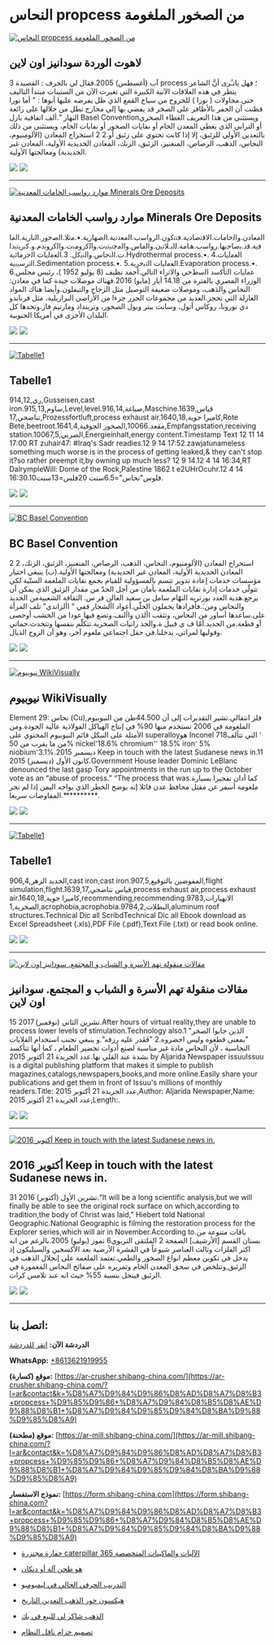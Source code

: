 # النحاس propcess من الصخور الملغومة

<a href="https://swt.shibang-china.com/?l=ar&img&k=%D8%A7%D9%84%D9%86%D8%AD%D8%A7%D8%B3+propcess+%D9%85%D9%86+%D8%A7%D9%84%D8%B5%D8%AE%D9%88%D8%B1+%D8%A7%D9%84%D9%85%D9%84%D8%BA%D9%88%D9%85%D8%A9" target="_blank">![النحاس propcess من الصخور الملغومة](http://static.shibang-china.com/all-800x300/1325.jpg)</a>

## لاهوت الوردة سودانيز اون لاين
3 آب (أغسطس) 2005.فقال لي بالحرف : القصيدة process ؛ فهل ياتـُرى أنَّ الشاعر ينظر في هذه العلاقات الآنية الكبيرة التي تغيرت الآن من الستينات مبتدأ التاليف حتى.محاولات ( نورا ) للخروج من سياج القمع الذي ظل يفرضه عليها أبوها : &quot; أما نورا فظنت أن الحفر بالأظافر على الصخر قد يفضي بها إلى مخارج تطل من خلالها على رائعة النهار &quot;.ألف اتفاقية بازل Basel Conventionويستثنى من هذا التعريف الغطاء الصخري أو الترابي الذي يغطي المعدن الخام أو نفايات الصخور أو نفايات الخام، ويستثنى من ذلك بالتعدين الأولي للزئبق، إلا إذا كانت تحتوي على زئبق أو.2 2 استخراج المعادن (الألومنيوم، النحاس، الذهب، الرصاص، المنغنيز، الزئبق، الزنك، المعادن الحديدية الأولية، المعادن غير الحديدية) ومعالجتها الأولية.


<a href="https://whatsapp.shibangsoft.com/WhatsApp.php" target="_blank" title="WhatsApp">![](http://static.shibang-china.com/icon/whatsapp.png)</a> <a href="https://swt.shibang-china.com/?l=ar&icon&k=%D8%A7%D9%84%D9%86%D8%AD%D8%A7%D8%B3+propcess+%D9%85%D9%86+%D8%A7%D9%84%D8%B5%D8%AE%D9%88%D8%B1+%D8%A7%D9%84%D9%85%D9%84%D8%BA%D9%88%D9%85%D8%A9" target="_blank">![](http://static.shibang-china.com/icon/chat-ar.png)</a>

---

<a href="https://swt.shibang-china.com/?l=ar&img&k=%D8%A7%D9%84%D9%86%D8%AD%D8%A7%D8%B3+propcess+%D9%85%D9%86+%D8%A7%D9%84%D8%B5%D8%AE%D9%88%D8%B1+%D8%A7%D9%84%D9%85%D9%84%D8%BA%D9%88%D9%85%D8%A9" target="_blank">![موارد رواسب الخامات المعدنية Minerals Ore Deposits](http://static.shibang-china.com/all-800x300/1399.jpg)</a>

## موارد رواسب الخامات المعدنية Minerals Ore Deposits
اﻟﻣﻌﺎدن.واﻟﺧﺎﻣﺎت.اﻻﻗﺗﺻﺎدﯾﺔ.ﻓﺗﺗﮐون.اﻟرواﺳب.اﻟﻣﻌدﻧﯾﺔ.اﻟﺻﮭﺎرﯾﺔ.•.ﻣﺛﻼ.اﻟﺻﺧور.اﻟﻧﺎرﯾﺔ.اﻟﻣﺎﻓﯾﺔ.ﻗد.ﯾﺻﺎﺣﺑﮭﺎ.رواﺳب.ھﺎﻣﺔ.ﻟﻟﺑ.ﻼﺗﯾن.واﻟﻣﺎس.واﻟﻣﺟﻧﯾﺗﯾت.واﻟﮐروﻣﯾت.واﻟﮐروﻧدم.و.ﮐﺑرﯾﺗﯾدات.اﻟﻧﺣﺎس.واﻟﻧﯾﮐل. 3.اﻟﻌﻣﻟﯾﺎت اﻟﺣرﻣﺎﺋﯾﺔ.Hydrothermal process.•. 4.اﻟﻌﻣﻟﯾﺎت اﻟﺗرﺳﯾﺑﯾﺔ.Sedimentation process.•. 5.اﻟﻌﻣﻟﯾﺎت اﻟﺗﺑﺧرﯾﺔ.Evaporation process.•. 6.ﻋﻣﻟﯾﺎت اﻟﺗﺄﮐﺳد اﻟﺳطﺣﻲ واﻻﺛراء اﻟﺗﺎﻟﻲ.أحمد نظيف (8 يوليو 1952 )، رئيس مجلس الوزراء المصري بالفترة من 14.18 أيار (مايو) 2016.فهناك موصلات جيدة كما في معادن: النحاس والذهب، وموصلات ضعيفة التوصيل مثل الزجاج والتيفلون.وأيضا هناك المواد العازلة التي تحجز.العديد من مجموعات الجزر جزءا من الأراضي البرازيلية، مثل فرناندو دي نورونا، روكاس أتول، وسانت بيتر وبول الصخور، وترينداد ومارتيم فاز.وتحدها كل البلدان الأخرى في أمريكا الجنوبية.


<a href="https://whatsapp.shibangsoft.com/WhatsApp.php" target="_blank" title="WhatsApp">![](http://static.shibang-china.com/icon/whatsapp.png)</a> <a href="https://swt.shibang-china.com/?l=ar&icon&k=%D8%A7%D9%84%D9%86%D8%AD%D8%A7%D8%B3+propcess+%D9%85%D9%86+%D8%A7%D9%84%D8%B5%D8%AE%D9%88%D8%B1+%D8%A7%D9%84%D9%85%D9%84%D8%BA%D9%88%D9%85%D8%A9" target="_blank">![](http://static.shibang-china.com/icon/chat-ar.png)</a>

---

<a href="https://swt.shibang-china.com/?l=ar&img&k=%D8%A7%D9%84%D9%86%D8%AD%D8%A7%D8%B3+propcess+%D9%85%D9%86+%D8%A7%D9%84%D8%B5%D8%AE%D9%88%D8%B1+%D8%A7%D9%84%D9%85%D9%84%D8%BA%D9%88%D9%85%D8%A9" target="_blank">![Tabelle1](http://static.shibang-china.com/all-800x300/1216.jpg)</a>

## Tabelle1
914,ري,12,Gusseisen,cast iron.915,ساوم,13,Level,level.916,صياغة,14,Maschine.1639,قياس تناضحي,17,Prozessfortluft,process exhaust air.1640,كاميرا جوية,18,Rote Bete,beetroot.1641,مقعد.10066,الصخور الجوفية,4,Empfangsstation,receiving station.10067,الصربي,5,Energieinhalt,energy content.Timestamp Text 12 11 14 17:00 RT zuhair47: #Iraq&#39;s Sadr readies.12 9 14 17:52.zawjatunameless something much worse is in the process of getting leaked,&amp; they can&#39;t stop it?so rather preempt it,by owning up much less? 12 9 14.12 4 14 16:34,RT DalrympleWill: Dome of the Rock,Palestine 1862 t e2UHrOcuhr.12 4 14 16:30.10فلوس&quot;نحاس&quot;=6.5سنت 20فلس=13سنت.


<a href="https://whatsapp.shibangsoft.com/WhatsApp.php" target="_blank" title="WhatsApp">![](http://static.shibang-china.com/icon/whatsapp.png)</a> <a href="https://swt.shibang-china.com/?l=ar&icon&k=%D8%A7%D9%84%D9%86%D8%AD%D8%A7%D8%B3+propcess+%D9%85%D9%86+%D8%A7%D9%84%D8%B5%D8%AE%D9%88%D8%B1+%D8%A7%D9%84%D9%85%D9%84%D8%BA%D9%88%D9%85%D8%A9" target="_blank">![](http://static.shibang-china.com/icon/chat-ar.png)</a>

---

<a href="https://swt.shibang-china.com/?l=ar&img&k=%D8%A7%D9%84%D9%86%D8%AD%D8%A7%D8%B3+propcess+%D9%85%D9%86+%D8%A7%D9%84%D8%B5%D8%AE%D9%88%D8%B1+%D8%A7%D9%84%D9%85%D9%84%D8%BA%D9%88%D9%85%D8%A9" target="_blank">![BC Basel Convention](http://static.shibang-china.com/all-800x300/549.jpg)</a>

## BC Basel Convention
2 2 استخراج المعادن (الألومنيوم، النحاس، الذهب، الرصاص، المنغنيز، الزئبق، الزنك، المعادن الحديدية الأولية، المعادن غير الحديدية) ومعالجتها الأولية.(ب) ينبغي اختيار مؤسسات خدمات إعادة تدوير تتسم بالمسؤولية للقيام بجمع نفايات الملغمة السنّية لكي تتولّى خدمات إدارة نفايات الملغمة بأمان من أجل الحدّ من مقدار الزئبق الذي يمكن أن يرجع.هدية العدد بورتريه النهّام سامل بن سعيد العالن قر س. الثقافة الشعبيةمن الحديد والنحاس ومن.َ.فأفرادها يحملون الحلّي.أعواد األشجار ففي “ األزاندي” تلف المرأة على.ساعدها أساور من النحاس، وتثقب األذن واألنف.وتضع فيها عودا من الخشب أوحصى أو قطعة.من الحديد.أمّا ف ي قبيل ة.والجد رانيات الصخرية.تتكلّم بنفسها وتتحدث.حماتي وقوليها لمراتي، يدخلنا.في حقل اجتماعي ملغوم آخر، وهو أن الزوج الذيال.


<a href="https://whatsapp.shibangsoft.com/WhatsApp.php" target="_blank" title="WhatsApp">![](http://static.shibang-china.com/icon/whatsapp.png)</a> <a href="https://swt.shibang-china.com/?l=ar&icon&k=%D8%A7%D9%84%D9%86%D8%AD%D8%A7%D8%B3+propcess+%D9%85%D9%86+%D8%A7%D9%84%D8%B5%D8%AE%D9%88%D8%B1+%D8%A7%D9%84%D9%85%D9%84%D8%BA%D9%88%D9%85%D8%A9" target="_blank">![](http://static.shibang-china.com/icon/chat-ar.png)</a>

---

<a href="https://swt.shibang-china.com/?l=ar&img&k=%D8%A7%D9%84%D9%86%D8%AD%D8%A7%D8%B3+propcess+%D9%85%D9%86+%D8%A7%D9%84%D8%B5%D8%AE%D9%88%D8%B1+%D8%A7%D9%84%D9%85%D9%84%D8%BA%D9%88%D9%85%D8%A9" target="_blank">![نيوبيوم WikiVisually](http://static.shibang-china.com/all-800x300/772.jpg)</a>

## نيوبيوم WikiVisually
Element 29: نحاس (Cu),فلز انتقالي.تشير التقديرات إلى أن 44.500طن من النيوبيوم الملغومة في 2006 تستخدم منها 90% في إنتاج الهياكل الفولاذية عالية الجودة.ومن الأمثلة على النيكل قائم النيوبيوم المحتوي على superalloyهو Inconel 718٬ التي تتألف من ما يقرب من 50% nickel٬18.6% chromium٬٬ 18.5% iron٬ 5% niobium٬3.1%.ديسمبر 2015 Keep in touch with the latest Sudanese news in.11 كانون الأول (ديسمبر) 2015.Government House leader Dominic LeBlanc denounced the last gasp Tory appointments in the run up to the October vote as an “abuse of process.” “The process that was.كما أدان تفجيرا بسيارة ملغومة أسفر عن مقتل محافظ عدن قائلا إنه يوضح الخطر الذي يواجه اليمن إذا لم تجر المفاوضات سريعا.**********.


<a href="https://whatsapp.shibangsoft.com/WhatsApp.php" target="_blank" title="WhatsApp">![](http://static.shibang-china.com/icon/whatsapp.png)</a> <a href="https://swt.shibang-china.com/?l=ar&icon&k=%D8%A7%D9%84%D9%86%D8%AD%D8%A7%D8%B3+propcess+%D9%85%D9%86+%D8%A7%D9%84%D8%B5%D8%AE%D9%88%D8%B1+%D8%A7%D9%84%D9%85%D9%84%D8%BA%D9%88%D9%85%D8%A9" target="_blank">![](http://static.shibang-china.com/icon/chat-ar.png)</a>

---

<a href="https://swt.shibang-china.com/?l=ar&img&k=%D8%A7%D9%84%D9%86%D8%AD%D8%A7%D8%B3+propcess+%D9%85%D9%86+%D8%A7%D9%84%D8%B5%D8%AE%D9%88%D8%B1+%D8%A7%D9%84%D9%85%D9%84%D8%BA%D9%88%D9%85%D8%A9" target="_blank">![Tabelle1](http://static.shibang-china.com/all-800x300/578.jpg)</a>

## Tabelle1
906,الحديد الزهر,4,cast iron,cast iron.907,المفوضين بالتوقيع,5,flight simulation,flight.1639,قياس تناضحي,17,process exhaust air,process exhaust air.1640,كاميرا جوية,18,recommending,recommending.9783,الانهيارات الصخرية,1,acrophobia,acrophobia.9784,البطلات,2,aluminum roof structures.Technical Dic all ScribdTechnical Dic all Ebook download as Excel Spreadsheet (.xls),PDF File (.pdf),Text File (.txt) or read book online.


<a href="https://whatsapp.shibangsoft.com/WhatsApp.php" target="_blank" title="WhatsApp">![](http://static.shibang-china.com/icon/whatsapp.png)</a> <a href="https://swt.shibang-china.com/?l=ar&icon&k=%D8%A7%D9%84%D9%86%D8%AD%D8%A7%D8%B3+propcess+%D9%85%D9%86+%D8%A7%D9%84%D8%B5%D8%AE%D9%88%D8%B1+%D8%A7%D9%84%D9%85%D9%84%D8%BA%D9%88%D9%85%D8%A9" target="_blank">![](http://static.shibang-china.com/icon/chat-ar.png)</a>

---

<a href="https://swt.shibang-china.com/?l=ar&img&k=%D8%A7%D9%84%D9%86%D8%AD%D8%A7%D8%B3+propcess+%D9%85%D9%86+%D8%A7%D9%84%D8%B5%D8%AE%D9%88%D8%B1+%D8%A7%D9%84%D9%85%D9%84%D8%BA%D9%88%D9%85%D8%A9" target="_blank">![مقالات منقولة تهم الأسرة و الشباب و المجتمع. سودانيز اون لاين](http://static.shibang-china.com/all-800x300/172.jpg)</a>

## مقالات منقولة تهم الأسرة و الشباب و المجتمع. سودانيز اون لاين
15 تشرين الثاني (نوفمبر) 2017.After hours of virtual reality,they are unable to process lower levels of stimulation.Technology also.1 &quot;الذين جابوا الصخر &quot;بمعنى قطعوه وليس احضروه.2 &quot;فَقَدر عليه رزقه&quot;.و ينبغي تجنب استخدام القلايات النحاسية ، لأن النحاس مادة غير مناسبة لصنع أدوات تحضير الطعام ، كما أنها تتأكسد بشدة عند القلي بها.عدد الجريدة 21 أكتوبر 2015 by Aljarida Newspaper issuuIssuu is a digital publishing platform that makes it simple to publish magazines,catalogs,newspapers,books,and more online.Easily share your publications and get them in front of Issuu&#39;s millions of monthly readers.Title: عدد الجريدة 21 أكتوبر 2015,Author: Aljarida Newspaper,Name: عدد الجريدة 21 أكتوبر 2015,Length:.


<a href="https://whatsapp.shibangsoft.com/WhatsApp.php" target="_blank" title="WhatsApp">![](http://static.shibang-china.com/icon/whatsapp.png)</a> <a href="https://swt.shibang-china.com/?l=ar&icon&k=%D8%A7%D9%84%D9%86%D8%AD%D8%A7%D8%B3+propcess+%D9%85%D9%86+%D8%A7%D9%84%D8%B5%D8%AE%D9%88%D8%B1+%D8%A7%D9%84%D9%85%D9%84%D8%BA%D9%88%D9%85%D8%A9" target="_blank">![](http://static.shibang-china.com/icon/chat-ar.png)</a>

---

<a href="https://swt.shibang-china.com/?l=ar&img&k=%D8%A7%D9%84%D9%86%D8%AD%D8%A7%D8%B3+propcess+%D9%85%D9%86+%D8%A7%D9%84%D8%B5%D8%AE%D9%88%D8%B1+%D8%A7%D9%84%D9%85%D9%84%D8%BA%D9%88%D9%85%D8%A9" target="_blank">![أكتوبر 2016 Keep in touch with the latest Sudanese news in.](http://static.shibang-china.com/all-800x300/1169.jpg)</a>

## أكتوبر 2016 Keep in touch with the latest Sudanese news in.
31 تشرين الأول (أكتوبر) 2016.“It will be a long scientific analysis,but we will finally be able to see the original rock surface on which,according to tradition,the body of Christ was laid,” Hiebert told National Geographic.National Geographic is filming the restoration process for the Explorer series,which will air in November.According to.باقات متنوعة من بستان القسم [الأرشيف] الصفحة 2 الملتقى التربوي6 تموز (يوليو) 2005.بالرغم من انه اكثر الفلزات وثالث العناصر شيوعاً في القشرة الأرضية بعد الأكسجين والسيليكون إذ يدخل في تكوين معظم انواع الصخور والطمي.تعتمد الملغمة على إنحلال الذهب في الزئبق,وتتلخص في سحق المعدن الخام وتمريره على صفائح النحاس المغمورة في الزئبق فينحل بنسبة 55% حيث انه عند تلامس كرات.


<a href="https://whatsapp.shibangsoft.com/WhatsApp.php" target="_blank" title="WhatsApp">![](http://static.shibang-china.com/icon/whatsapp.png)</a> <a href="https://swt.shibang-china.com/?l=ar&icon&k=%D8%A7%D9%84%D9%86%D8%AD%D8%A7%D8%B3+propcess+%D9%85%D9%86+%D8%A7%D9%84%D8%B5%D8%AE%D9%88%D8%B1+%D8%A7%D9%84%D9%85%D9%84%D8%BA%D9%88%D9%85%D8%A9" target="_blank">![](http://static.shibang-china.com/icon/chat-ar.png)</a>

---
## اتصل بنا:

**الدردشة الآن:** [انقر للدردشة](https://swt.shibang-china.com?l=ar&contact&k=%D8%A7%D9%84%D9%86%D8%AD%D8%A7%D8%B3+propcess+%D9%85%D9%86+%D8%A7%D9%84%D8%B5%D8%AE%D9%88%D8%B1+%D8%A7%D9%84%D9%85%D9%84%D8%BA%D9%88%D9%85%D8%A9)

**WhatsApp:**  [+8613621919955](https://whatsapp.shibangsoft.com/WhatsApp.php)

**موقع (كسارة):** [https://ar-crusher.shibang-china.com/](https://ar-crusher.shibang-china.com/?l=ar&contact&k=%D8%A7%D9%84%D9%86%D8%AD%D8%A7%D8%B3+propcess+%D9%85%D9%86+%D8%A7%D9%84%D8%B5%D8%AE%D9%88%D8%B1+%D8%A7%D9%84%D9%85%D9%84%D8%BA%D9%88%D9%85%D8%A9)

**موقع (مطحنة):** [https://ar-mill.shibang-china.com/](https://ar-mill.shibang-china.com/?l=ar&contact&k=%D8%A7%D9%84%D9%86%D8%AD%D8%A7%D8%B3+propcess+%D9%85%D9%86+%D8%A7%D9%84%D8%B5%D8%AE%D9%88%D8%B1+%D8%A7%D9%84%D9%85%D9%84%D8%BA%D9%88%D9%85%D8%A9)

**نموذج الاستفسار:** [https://form.shibang-china.com](https://form.shibang-china.com?l=ar&contact&k=%D8%A7%D9%84%D9%86%D8%AD%D8%A7%D8%B3+propcess+%D9%85%D9%86+%D8%A7%D9%84%D8%B5%D8%AE%D9%88%D8%B1+%D8%A7%D9%84%D9%85%D9%84%D8%BA%D9%88%D9%85%D8%A9)

* [حفارة مجنزرة caterpillar 365 الآليات والماكينات المتخصصة](../35/%D8%AD%D9%81%D8%A7%D8%B1%D8%A9%20%D9%85%D8%AC%D9%86%D8%B2%D8%B1%D8%A9%20caterpillar%20365%20%D8%A7%D9%84%D8%A2%D9%84%D9%8A%D8%A7%D8%AA%20%D9%88%D8%A7%D9%84%D9%85%D8%A7%D9%83%D9%8A%D9%86%D8%A7%D8%AA%20%D8%A7%D9%84%D9%85%D8%AA%D8%AE%D8%B5%D8%B5%D8%A9.md)

* [هو طحن آلة أو دنكان](../33/%D9%87%D9%88%20%D8%B7%D8%AD%D9%86%20%D8%A2%D9%84%D8%A9%20%D8%A3%D9%88%20%D8%AF%D9%86%D9%83%D8%A7%D9%86.md)

* [التدريب الحرفي الحالي في ليمبومبو](../33/%D8%A7%D9%84%D8%AA%D8%AF%D8%B1%D9%8A%D8%A8%20%D8%A7%D9%84%D8%AD%D8%B1%D9%81%D9%8A%20%D8%A7%D9%84%D8%AD%D8%A7%D9%84%D9%8A%20%D9%81%D9%8A%20%D9%84%D9%8A%D9%85%D8%A8%D9%88%D9%85%D8%A8%D9%88.md)

* [هيكسون خور الذهب التعدين التاريخ](../34/%D9%87%D9%8A%D9%83%D8%B3%D9%88%D9%86%20%D8%AE%D9%88%D8%B1%20%D8%A7%D9%84%D8%B0%D9%87%D8%A8%20%D8%A7%D9%84%D8%AA%D8%B9%D8%AF%D9%8A%D9%86%20%D8%A7%D9%84%D8%AA%D8%A7%D8%B1%D9%8A%D8%AE.md)

* [الذهب شاكر لي للبيع في بك](../31/%D8%A7%D9%84%D8%B0%D9%87%D8%A8%20%D8%B4%D8%A7%D9%83%D8%B1%20%D9%84%D9%8A%20%D9%84%D9%84%D8%A8%D9%8A%D8%B9%20%D9%81%D9%8A%20%D8%A8%D9%83.md)

* [تصميم حزام ناقل النظام](../31/%D8%AA%D8%B5%D9%85%D9%8A%D9%85%20%D8%AD%D8%B2%D8%A7%D9%85%20%D9%86%D8%A7%D9%82%D9%84%20%D8%A7%D9%84%D9%86%D8%B8%D8%A7%D9%85.md)